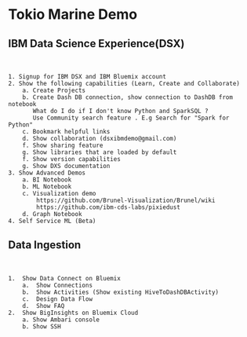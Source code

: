# Tokio Marine Demo


## IBM Data Science Experience(DSX) ##
</br>

    1. Signup for IBM DSX and IBM Bluemix account
    2. Show the following capabilities (Learn, Create and Collaborate)
        a. Create Projects    
        b. Create Dash DB connection, show connection to DashDB from notebook
           What do I do if I don't know Python and SparkSQL ? 
           Use Community search feature . E.g Search for "Spark for Python"
        c. Bookmark helpful links
        d. Show collaboration (dsxibmdemo@gmail.com)
        f. Show sharing feature
        g. Show libraries that are loaded by default
        f. Show version capabilities
        g. Show DXS documentation        
    3. Show Advanced Demos   
        a. BI Notebook
        b. ML Notebook
        c. Visualization demo
            https://github.com/Brunel-Visualization/Brunel/wiki
            https://github.com/ibm-cds-labs/pixiedust          
        d. Graph Notebook
    4. Self Service ML (Beta)        

## Data Ingestion ##

</br>

    1.  Show Data Connect on Bluemix
        a.  Show Connections
        b.  Show Activities (Show existing HiveToDashDBActivity)
        c.  Design Data Flow
        d.  Show FAQ
    2.  Show BigInsights on Bluemix Cloud
        a. Show Ambari console
        b. Show SSH


    

